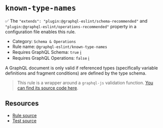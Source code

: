 # `known-type-names`

✅ The `"extends": "plugin:@graphql-eslint/schema-recommended"` and `"plugin:@graphql-eslint/operations-recommended"` property in a configuration file enables this rule.

- Category: `Schema & Operations`
- Rule name: `@graphql-eslint/known-type-names`
- Requires GraphQL Schema: `true` [ℹ️](../../README.md#extended-linting-rules-with-graphql-schema)
- Requires GraphQL Operations: `false` [ℹ️](../../README.md#extended-linting-rules-with-siblings-operations)

A GraphQL document is only valid if referenced types (specifically variable definitions and fragment conditions) are defined by the type schema.

> This rule is a wrapper around a `graphql-js` validation function. [You can find its source code here](https://github.com/graphql/graphql-js/blob/main/src/validation/rules/KnownTypeNamesRule.ts).

## Resources

- [Rule source](https://github.com/graphql/graphql-js/blob/main/src/validation/rules/KnownTypeNamesRule.ts)
- [Test source](https://github.com/graphql/graphql-js/tree/main/src/validation/__tests__/KnownTypeNamesRule-test.ts)
